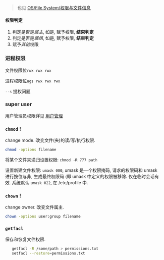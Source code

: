 > 也见 [OS/File System/权限与文件信息](../../Operating%20System/File%20System/权限与文件信息.md)

#### 权限判定

1. 判定是否是*属主*, 如是, 赋予权限, **结束判定**
2. 判定是否是*属组*, 如是, 赋予权限, **结束判定**
3. 赋予*其他*权限

### 进程权限

文件权限位`rwx rwx rwx`

进程权限位`ugs rwx rwx rwx`

`--s`
提权问题

### super user

用户管理员权限详见 [用户管理](用户管理.md)

### `chmod` !

change mode. 改变文件(夹)的读/写/执行权限. 

```bash
chmod -options filename
```

将某个文件夹递归设置权限: `chmod -R 777 path`

设置新建文件权限: `umask 000`, umask 是一个权限掩码, 请求的权限码和 umask 进行按位与非, 生成最终权限码 (即 umask 中定义的权限被移除. 仅在临时会话有效. 系统默认 `umask 022`, 在 /etc/profile 中.

### `chown` !

change owner. 改变文件属主.

```bash
chown -options user:group filename
```

### `getfacl`

保存和恢复文件权限.

```bash
   getfacl -R /some/path > permissions.txt
   setfacl --restore=permissions.txt
```
